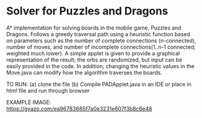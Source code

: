 # Solver for Puzzles and Dragons

A* implementation for solving boards in the mobile game, Puzzles and Dragons. Follows a greedy traversal path using a heuristic function based on parameters such as the number of complete connections (n-connected), number of moves, and number of incomplete connections(1..n-1 connected; weighted much lower).  A simple applet is given to provide a graphical representation of the result; the orbs are randomized, but input can be easily provided in the code. In addition, changing the heuristic values in the Move.java can modify how the algorithm traverses the boards.

TO RUN: 
(a) clone the file
(b) Compile PADApplet.java in an IDE or place in html file and run through browser

EXAMPLE IMAGE: https://gyazo.com/ea96783685f7a0e3231e607f3b8c6e48
